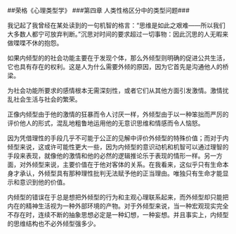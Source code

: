 ##荣格《心理类型学》
###第四章 人类性格区分中的类型问题###

我记起了我曾经在某处读到的一句机智的格言：“思维是如此之艰难——所以我们大多数人都宁可放弃判断。”沉思对时间的要求超过一切事物：因此沉思的人无暇来做喋喋不休的抱怨。

如果内倾型的的社会功能主要在于发现个体，那么外倾型则明确的促进公共生活，它也具有存在的权利。这是人为什么需要外倾的原因，因为它首先是沟通他人的桥梁。

为社会功能所要求的感情根本无需深刻性，或者它们从其他方面引发激情。激情扰乱社会生活与社会的繁荣。

正像内倾型由于他的激情的狂暴而令人讨厌一样，外倾型由于以一种笨拙而严厉的评价他人的形式，混乱地粗鲁地运用他的无意识思维和情感而令人恼怒。

因为凭借理性的手段几乎不可能于公正的见解中评价外倾型的特殊价值；而对于内倾型来说，这或许可能性更大一些，因为内倾型的意识动机和机智可以通过理智的手段来表现，就像他的激情和他的必然的逻辑推论乐于表现的情形一样。另一方面，对外倾型来说，主要价值在于他对客体的关系。在我看来，这似乎只有生命本身才承认，外倾型具有那种理性批判无法赋予他的正当理由。唯独只有生命才能显示和意识到他的价值。

内倾型的错误在于总是想把外倾型的行为和主观心理联系起来，而外倾型却只能把内在的精神生活视为一种外部环境的产物。对于外倾型来说，当一种宏观现实完全不存在时，连续不断的抽象思想必定是一种幻想，一种妄想。并且事实上，内倾型的思维结构也不必外倾型强多少。